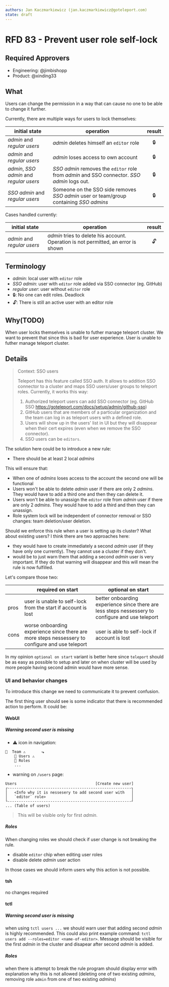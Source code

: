 ```yaml
---
authors: Jan Kaczmarkiewicz (jan.kaczmarkiewicz@goteleport.com)
state: draft
---
```


# RFD 83 - Prevent user role self-lock

## Required Approvers

- Engineering: @jimbishopp
- Product: @xinding33

## What

Users can change the permission in a way that can cause no one to be able to change it further.

Currently, there are multiple ways for users to lock themselves:

| initial state                            | operation                                                                                   | result |
| ---------------------------------------- | ------------------------------------------------------------------------------------------- | :----: |
| _admin_ and _regular users_              | _admin_ deletes himself an `editor` role                                                    |   🔒   |
| _admin_ and _regular users_              | _admin_ loses access to own account                                                         |   🔒   |
| _admin_, _SSO admin_ and _regular users_ | _SSO admin_ removes the `editor` role from _admin_ and SSO connector. _SSO admin_ logs out. |   🔒   |
| _SSO admin_ and _regular users_          | Someone on the SSO side removes _SSO admin_ user or team/group containing _SSO admins_      |   🔒   |

Cases handled currently:

| initial state               | operation                                                                          | result |
| --------------------------- | ---------------------------------------------------------------------------------- | :----: |
| _admin_ and _regular users_ | _admin_ tries to delete his account. Operation is not permitted, an error is shown |   🔓   |

## Terminology

- _admin_: local user with `editor` role
- _SSO admin_: user with `editor` role added via SSO connector (eg. GitHub)
- _regular user_: user without `editor` role
- 🔒: No one can edit roles. Deadlock
- 🔓: There is still an active user with an editor role

## Why(TODO)

When user locks themselves is unable to futher manage teleport cluster. We want to prevent that since this is bad for user experience. User is unable to futher manage teleport cluster.

## Details

> Context: SSO users
>
> Teleport has this feature called SSO auth. It allows to addition SSO connector to a cluster and maps SSO users/user groups to teleport roles. Currently, it works this way:
>
> 1. Authorized teleport users can add SSO connector (eg. GitHub SSO https://goteleport.com/docs/setup/admin/github-sso)
> 2. GitHub users that are members of a particular organization and the team can log in as teleport users with a defined role.
> 3. Users will show up in the users' list in UI but they will disappear when their cert expires (even when we remove the SSO connector).
> 4. SSO users can be `editors`.

The solution here could be to introduce a new rule:

- There should be at least 2 local _admins_

This will ensure that:

- When one of _admins_ loses access to the account the second one will be functional
- Users won't be able to delete _admin_ user if there are only 2 _admins_. They would have to add a third one and then they can delete it.
- Users won't be able to unassign the `editor` role from _admin_ user if there are only 2 _admins_. They would have to add a third and then they can unassign.
- Role system lock will be independent of connector removal or SSO changes: team deletion/user deletion.

Should we enforce this rule when a user is setting up its cluster? What about existing users? I think there are two approaches here:

- they would have to create immediately a second _admin_ user (if they have only one currently). They cannot use a cluster if they don't.
- would be to just warn them that adding a second _admin_ user is very important. If they do that warning will disappear and this will mean the rule is now fulfilled.

Let's compare those two:

|      | required on start                                                                               | optional on start                                                                                |
| ---- | ----------------------------------------------------------------------------------------------- | ------------------------------------------------------------------------------------------------ |
| pros | user is unable to self-lock from the start if account is lost                                   | better onboarding experience since there are less steps nessessery to configure and use teleport |
| cons | worse onboarding experience since there are more steps nessessery to configure and use teleport | user is able to self-lock if account is lost                                                     |

In my opinion `optional on start` variant is better here since `teleport` should be as easy as possible to setup and later on when cluster will be used by more people having second admin would have more sense.

### UI and behavior changes

To introduce this change we need to communicate it to prevent confusion.

The first thing user should see is some indicator that there is recommended action to perform. It could be:

#### WebUI

##### Warning second user is missing

- ⚠️ icon in navigation:

```text
👥  Team ⚠️       ⬎
    👥 Users ⚠️
    🔑 Roles
    ...
```

- warning on `/users` page:

```text
Users                                   [Create new user]
┌-------------------------------------------------------┐
│   <Info why it is nessesery to add second user with   │
│   `editor` role>                                      │
└-------------------------------------------------------┘
... (Table of users)
```

> This will be visible only for first _admin_.

##### Roles

When changing roles we should check if user change is not breaking the rule.

- disable `editor` chip when editing user roles
- disable delete _admin_ user action

In those cases we should inform users why this action is not possible.

#### tsh

no changes required

#### tctl

##### Warning second user is missing

when using `tctl users ...` we should warn user that adding second _admin_ is highly recommended. This could also print example command: `tctl users add --roles=editor <name-of-editor>`. Message should be visible for the first _admin_ in the cluster and disapear after second _admin_ is added.

##### Roles

when there is attempt to break the rule program should display error with explanation why this is not allowed (deleting one of two existing _admins_, removing role `admin` from one of two existing _admins_)
